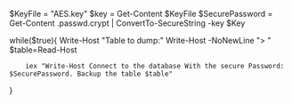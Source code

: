 $KeyFile = "AES.key"
$key = Get-Content $KeyFile
$SecurePassword = Get-Content .passwd.crypt | ConvertTo-SecureString -key $Key

while($true){
        Write-Host "Table to dump:"
        Write-Host -NoNewLine "> "
        $table=Read-Host

        iex "Write-Host Connect to the database With the secure Password: $SecurePassword. Backup the table $table"
}